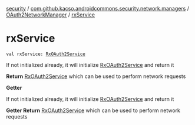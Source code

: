 [security](../../index.md) / [com.github.kacso.androidcommons.security.network.managers](../index.md) / [OAuth2NetworkManager](index.md) / [rxService](.)

# rxService

`val rxService: `[`RxOAuth2Service`](../../com.github.kacso.androidcommons.security.network.services/-rx-o-auth2-service/index.md)

If not initialized already, it will initialize [RxOAuth2Service](../../com.github.kacso.androidcommons.security.network.services/-rx-o-auth2-service/index.md) and return it

**Return**
[RxOAuth2Service](../../com.github.kacso.androidcommons.security.network.services/-rx-o-auth2-service/index.md) which can be used to perform network requests

**Getter**

If not initialized already, it will initialize [RxOAuth2Service](../../com.github.kacso.androidcommons.security.network.services/-rx-o-auth2-service/index.md) and return it

**Getter Return**
[RxOAuth2Service](../../com.github.kacso.androidcommons.security.network.services/-rx-o-auth2-service/index.md) which can be used to perform network requests


